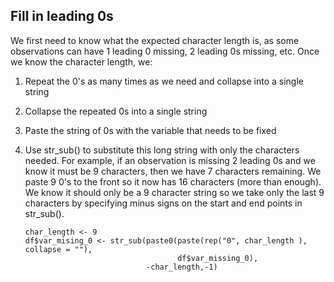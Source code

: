 ## Fill in leading 0s
We first need to know what the expected character length is, as some observations can have 1 leading 0 missing, 2 leading 0s missing, etc. Once we know the character length, we:
1. Repeat the 0's as many times as we need and collapse into a single string
2. Collapse the repeated 0s into a single string
3. Paste the string of 0s with the variable that needs to be fixed
4. Use str_sub() to substitute this long string with only the characters needed. For example, if an observation is missing 2 leading 0s and we know it must be 9 characters, then we have 7 characters remaining. We paste 9 0's to the front so it now has 16 characters (more than enough). We know it should only be a 9 character string so we take only the last 9 characters by specifying minus signs on the start and end points in str_sub().

       char_length <- 9
       df$var_mising_0 <- str_sub(paste0(paste(rep("0", char_length ), collapse = ""),
                                         df$var_missing_0),
                                  -char_length,-1)

<!--stackedit_data:
eyJoaXN0b3J5IjpbLTczMDE3MzQxNSwxNjg3NzIwMDY1XX0=
-->